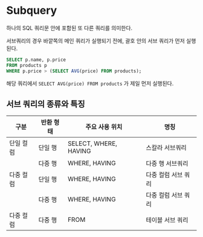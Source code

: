 # Subquery
하나의 SQL 쿼리문 안에 포함된 또 다른 쿼리를 의미한다.

서브쿼리의 경우 바깥쪽의 메인 쿼리가 실행되기 전에, 괄호 안의 서브 쿼리가 먼저 실행된다.

```sql
SELECT p.name, p.price
FROM products p
WHERE p.price > (SELECT AVG(price) FROM products);
```

해당 쿼리에서 `SELECT AVG(price) FROM products` 가 제일 먼저 실행된다.

## 서브 쿼리의 종류와 특징
| 구분 | 반환 형태 | 주요 사용 위치 | 명칭 |
|----|-------|----------|----|
| 단일 컬럼| 단일 행 | SELECT, WHERE, HAVING| 스칼라 서브쿼리 |
| | 다중 행 | WHERE, HAVING | 다중 행 서브쿼리 |
| 다중 컬럼 | 단일 행 | WHERE, HAVING | 다중 컬럼 서브 쿼리 |
| | 다중 행 | WHERE, HAVING | 다중 컬럼 서브 쿼리 |
| 다중 컬럼 | 다중 행 | FROM | 테이블 서브 쿼리|


